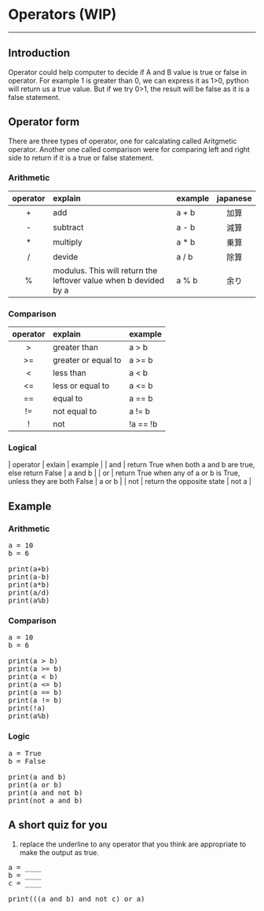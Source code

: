 # Operators (WIP)
<script type="text/x-thebe-config"> 
  {
      requestKernel: true,
      mountActivateWidget: true,
      mountStatusWidget: true,
      binderOptions: {
      repo: "brianlihk/requirements",
      },
  }
</script>

<script src="https://unpkg.com/thebe@latest/lib/index.js"></script>

<div class="thebe-activate"></div>
<div class="thebe-status"></div>

---
## Introduction
Operator could help computer to decide if A and B value is true or false in operator.
For example 1 is greater than 0, we can express it as 1>0, python will return us a true value. But if we try 0>1, the result will be false as it is a false statement.

## Operator form
There are three types of operator, one for calcalating called Aritgmetic operator. Another one called comparison were for comparing left and right side to return if it is a true or false statement.

### Arithmetic
| operator | explain | example | japanese |
| :------: | :------ | :------ | :------: |
| + | add | a + b | 加算 |
| - | subtract | a - b | 減算 |
| * | multiply | a * b | 乗算 |
| / | devide | a / b | 除算 |
| % | modulus. This will return the leftover value when b devided by a | a % b | 余り |
### Comparison
| operator | explain | example |
| :------: | :------ | :------ |
| > | greater than | a > b |
| >= | greater or equal to | a >= b|
| < | less than | a < b |
| <= | less or equal to | a <= b |
| == | equal to | a == b |
| != | not equal to | a != b |
| ! | not | !a == !b |

### Logical
| operator | exlain | example |
| and | return True when both a and b are true, else return False | a and b |
| or | return True when any of a or b is True, unless they are both False | a or b |
| not | return the opposite state | not a |

## Example

### Arithmetic
<pre data-executable="true" data-language="python">
a = 10
b = 6

print(a+b)
print(a-b)
print(a*b)
print(a/d)
print(a%b)
</pre>

### Comparison
<pre data-executable="true" data-language="python">
a = 10
b = 6

print(a > b)
print(a >= b)
print(a < b)
print(a <= b)
print(a == b)
print(a != b)
print(!a)
print(a%b)
</pre>

### Logic
<pre data-executable="true" data-language="python">
a = True
b = False

print(a and b)
print(a or b)
print(a and not b)
print(not a and b)
</pre>

## A short quiz for you
1. replace the underline to any operator that you think are appropriate to make the output as true.

<pre data-executable="true" data-language="python">
a = ____
b = ____
c = ____

print(((a and b) and not c) or a)
</pre>

